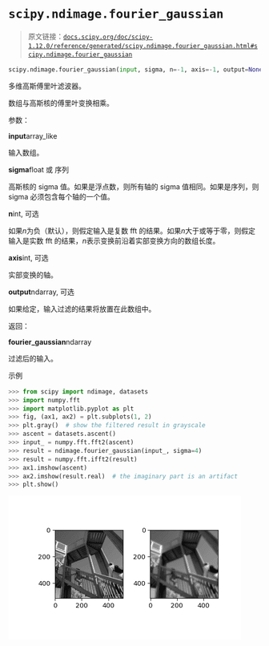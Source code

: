 # `scipy.ndimage.fourier_gaussian`

> 原文链接：[`docs.scipy.org/doc/scipy-1.12.0/reference/generated/scipy.ndimage.fourier_gaussian.html#scipy.ndimage.fourier_gaussian`](https://docs.scipy.org/doc/scipy-1.12.0/reference/generated/scipy.ndimage.fourier_gaussian.html#scipy.ndimage.fourier_gaussian)

```py
scipy.ndimage.fourier_gaussian(input, sigma, n=-1, axis=-1, output=None)
```

多维高斯傅里叶滤波器。

数组与高斯核的傅里叶变换相乘。

参数：

**input**array_like

输入数组。

**sigma**float 或 序列

高斯核的 sigma 值。如果是浮点数，则所有轴的 sigma 值相同。如果是序列，则 sigma 必须包含每个轴的一个值。

**n**int, 可选

如果*n*为负（默认），则假定输入是复数 fft 的结果。如果*n*大于或等于零，则假定输入是实数 fft 的结果，*n*表示变换前沿着实部变换方向的数组长度。

**axis**int, 可选

实部变换的轴。

**output**ndarray, 可选

如果给定，输入过滤的结果将放置在此数组中。

返回：

**fourier_gaussian**ndarray

过滤后的输入。

示例

```py
>>> from scipy import ndimage, datasets
>>> import numpy.fft
>>> import matplotlib.pyplot as plt
>>> fig, (ax1, ax2) = plt.subplots(1, 2)
>>> plt.gray()  # show the filtered result in grayscale
>>> ascent = datasets.ascent()
>>> input_ = numpy.fft.fft2(ascent)
>>> result = ndimage.fourier_gaussian(input_, sigma=4)
>>> result = numpy.fft.ifft2(result)
>>> ax1.imshow(ascent)
>>> ax2.imshow(result.real)  # the imaginary part is an artifact
>>> plt.show() 
```

![../../_images/scipy-ndimage-fourier_gaussian-1.png](img/1760d09f42925a32ac2d51952724f866.png)
